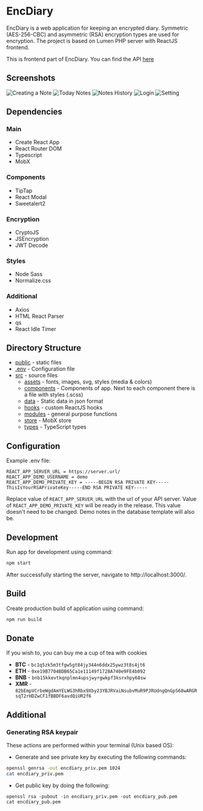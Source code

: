 # EncDiary

EncDiary is a web application for keeping an encrypted diary. Symmetric (AES-256-CBC) and asymmetric (RSA) encryption types are used for encryption. The project is based on Lumen PHP server with ReactJS frontend.

This is frontend part of EncDiary. You can find the API [here](https://github.com/EncDiary/api)

## Screenshots

![Creating a Note](https://i.imgur.com/HNaKpAd.png)
![Today Notes](https://i.imgur.com/diZjLAC.png)
![Notes History](https://i.imgur.com/dmjvxWy.png)
![Login](https://i.imgur.com/NO8WwRL.png)
![Setting](https://i.imgur.com/NeQO5Zg.png)

## Dependencies

### Main

- Create React App
- React Router DOM
- Typescript
- MobX

### Components

- TipTap
- React Modal
- Sweetalert2

### Encryption

- CryptoJS
- JSEncryption
- JWT Decode

### Styles

- Node Sass
- Normalize.css

### Additional

- Axios
- HTML React Parser
- qs
- React Idle Timer

## Directory Structure

- [public](public/) - static files
- [.env](.env) - Configuration file
- [src](src/) - source files
  - [assets](src/assets/) - fonts, images, svg, styles (media & colors)
  - [components](src/components/) - Components of app. Next to each component there is a file with styles (.scss)
  - [data](src/data/) - Static data in json format
  - [hooks](src/hooks/) - custom ReactJS hooks
  - [modules](src/modules/) - general purpose functions
  - [store](src/store/) - MobX store
  - [types](src/types/) - TypeScript types

## Configuration

Example .env file:

```
REACT_APP_SERVER_URL = https://server.url/
REACT_APP_DEMO_USERNAME = demo
REACT_APP_DEMO_PRIVATE_KEY = -----BEGIN RSA PRIVATE KEY-----ThisIsYourRSAPrivateKey-----END RSA PRIVATE KEY-----
```

Replace value of `REACT_APP_SERVER_URL` with the url of your API server. Value of `REACT_APP_DEMO_PRIVATE_KEY` will be ready in the release. This value doesn't need to be changed. Demo notes in the database template will also be.

## Development

Run app for development using command:

```sh
npm start
```

After successfully starting the server, navigate to http://localhost:3000/.

## Build

Create production build of application using command:

```sh
npm run build
```

## Donate

If you wish to, you can buy me a cup of tea with cookies

- **BTC** - `bc1q5zk5m3tfgw5gt84jy344n6ddx25ywz3t8s4jt6`
- **ETH** - `0xe19B7704BDB65Ca1e11149f1728A740e9FE4b092`
- **BNB** - `bnb15kkevtkqnplmn4upsjwyrgwkpf3ksrxhpy68sw`
- **XMR** - `82bEmpVCrbeWgdAmYELWG3hRbx9Xby23YBJRVaiNsubvMuR9PJRUdngQnGpS68wARGRsqT2rHDZwCF1fBBDF6avdQiUR2f6`

## Additional

### Generating RSA keypair

These actions are performed within your terminal (Unix based OS):

- Generate and see private key by executing the following commands:

```sh
openssl genrsa -out encdiary_priv.pem 1024
cat encdiary_priv.pem
```

- Get public key by doing the following:

```
openssl rsa -pubout -in encdiary_priv.pem -out encdiary_pub.pem
cat encdiary_pub.pem
```